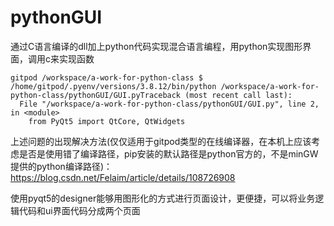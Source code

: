 # pythonGUI
通过C语言编译的dll加上python代码实现混合语言编程，用python实现图形界面，调用c来实现函数

```
gitpod /workspace/a-work-for-python-class $ /home/gitpod/.pyenv/versions/3.8.12/bin/python /workspace/a-work-for-python-class/pythonGUI/GUI.pyTraceback (most recent call last):
  File "/workspace/a-work-for-python-class/pythonGUI/GUI.py", line 2, in <module>
    from PyQt5 import QtCore, QtWidgets
```
上述问题的出现解决方法(仅仅适用于gitpod类型的在线编译器，在本机上应该考虑是否是使用错了编译路径，pip安装的默认路径是python官方的，不是minGW提供的python编译路径)：
https://blog.csdn.net/Felaim/article/details/108726908

使用pyqt5的designer能够用图形化的方式进行页面设计，更便捷，可以将业务逻辑代码和ui界面代码分成两个页面


